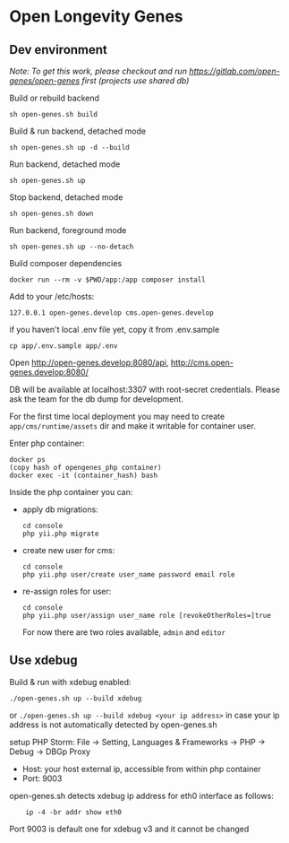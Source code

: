 # Open Longevity Genes

## Dev environment

_Note: To get this work, please checkout and run https://gitlab.com/open-genes/open-genes first (projects use shared db)_

Build or rebuild backend
```
sh open-genes.sh build
```
Build & run backend, detached mode
```
sh open-genes.sh up -d --build
```
Run backend, detached mode
```
sh open-genes.sh up
```
Stop backend, detached mode
```
sh open-genes.sh down
```
Run backend, foreground mode
```
sh open-genes.sh up --no-detach
```
Build composer dependencies
```
docker run --rm -v $PWD/app:/app composer install
```

Add to your /etc/hosts:
```
127.0.0.1 open-genes.develop cms.open-genes.develop
```
if you haven't local .env file yet, copy it from .env.sample
```
cp app/.env.sample app/.env
```
Open http://open-genes.develop:8080/api, http://cms.open-genes.develop:8080/

DB will be available at localhost:3307 with root-secret credentials. Please ask the team for the db dump for development.  


For the first time local deployment you may need to create  `app/cms/runtime/assets` dir and make it writable for container user.

Enter php container:
```
docker ps
(copy hash of opengenes_php container)
docker exec -it (container_hash) bash
```

Inside the php container you can: 
* apply db migrations:
    ```
    cd console
    php yii.php migrate
    ```
* create new user for cms: 
    ```
    cd console
    php yii.php user/create user_name password email role
    ```
* re-assign roles for user: 
    ```
    cd console
    php yii.php user/assign user_name role [revokeOtherRoles=]true
    ```
  For now there are two roles available, `admin` and `editor`

## Use xdebug

Build & run with xdebug enabled:
```
./open-genes.sh up --build xdebug
```

or ```./open-genes.sh up --build xdebug <your ip address>```
in case your ip address is not automatically detected by open-genes.sh

setup PHP Storm: File -> Setting, Languages & Frameworks -> PHP -> Debug -> DBGp Proxy
* Host: your host external ip, accessible from within php container
* Port: 9003

open-genes.sh detects xdebug ip address for eth0 interface as follows:
```
    ip -4 -br addr show eth0
```

Port 9003 is default one for xdebug v3 and it cannot be changed
